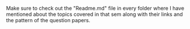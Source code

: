 Make sure to check out the "Readme.md" file in every folder where I have mentioned about the topics covered in that sem along with their links and the pattern of the question papers.
